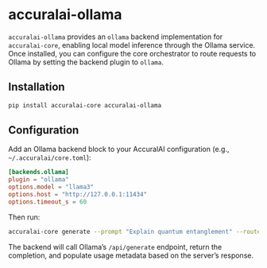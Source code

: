 # accuralai-ollama

`accuralai-ollama` provides an `ollama` backend implementation for `accuralai-core`, enabling local model inference through the Ollama service. Once installed, you can configure the core orchestrator to route requests to Ollama by setting the backend plugin to `ollama`.

## Installation

```bash
pip install accuralai-core accuralai-ollama
```

## Configuration

Add an Ollama backend block to your AccuralAI configuration (e.g., `~/.accuralai/core.toml`):

```toml
[backends.ollama]
plugin = "ollama"
options.model = "llama3"
options.host = "http://127.0.0.1:11434"
options.timeout_s = 60
```

Then run:

```bash
accuralai-core generate --prompt "Explain quantum entanglement" --route ollama
```

The backend will call Ollama’s `/api/generate` endpoint, return the completion, and populate usage metadata based on the server’s response.
